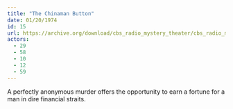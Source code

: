 ```yaml
---
title: "The Chinaman Button"
date: 01/20/1974
id: 15
url: https://archive.org/download/cbs_radio_mystery_theater/cbs_radio_mystery_theater-0001-0050.zip/cbs_radio_mystery_theater-0001-0050%2Fcbsrmt_0015_the_chinaman_button.mp3
actors:
  - 29
  - 58
  - 10
  - 12
  - 59
---
```

A perfectly anonymous murder offers the opportunity to earn a fortune for a man in dire financial straits.